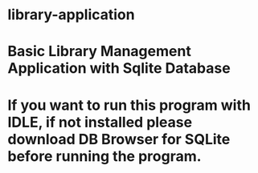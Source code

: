 # library-application
# Basic Library Management Application with Sqlite Database
# If you want to run this program with IDLE, if not installed please download DB Browser for SQLite before running the program.
